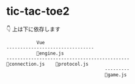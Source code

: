 # tic-tac-toe2

👇 上は下に依存します

```plaintext
           Vue
--------------------------------
           📄engine.js
---------------------------------------------
📄connection.js    📄protocol.js
                                    ---------
                                    📄game.js
```
